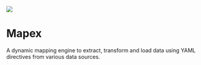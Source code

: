 [<img src="https://img.shields.io/github/issues/alexander-forbes/mapex">](https://img.shields.io/github/issues/alexander-forbes/mapex)

# Mapex
A dynamic mapping engine to extract, transform and load data using YAML directives from various data sources.

